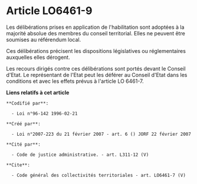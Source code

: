 # Article LO6461-9

Les délibérations prises en application de l'habilitation sont adoptées à la majorité absolue des membres du conseil
territorial. Elles ne peuvent être soumises au référendum local. 

Ces délibérations précisent les dispositions législatives ou réglementaires auxquelles elles dérogent. 

Les recours dirigés contre ces délibérations sont portés devant le Conseil d'Etat. Le représentant de l'Etat peut les déférer
au Conseil d'Etat dans les conditions et avec les effets prévus à l'article LO 6461-7.

**Liens relatifs à cet article**

	**Codifié par**:

	  - Loi n°96-142 1996-02-21

	**Créé par**:

	  - Loi n°2007-223 du 21 février 2007 - art. 6 () JORF 22 février 2007

	**Cité par**:

	  - Code de justice administrative. - art. L311-12 (V)

	**Cite**:

	  - Code général des collectivités territoriales - art. LO6461-7 (V)
